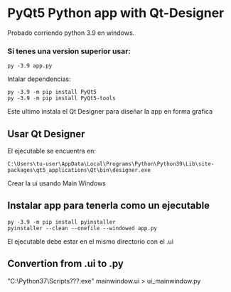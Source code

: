 # PyQt5 Python app with Qt-Designer

Probado corriendo python 3.9 en windows.
### Si tenes una version superior usar:
`py -3.9 app.py` 

Intalar dependencias:
```
py -3.9 -m pip install PyQt5
py -3.9 -m pip install PyQt5-tools
```
Este ultimo instala el Qt Designer para diseñar la app en forma grafica
## Usar Qt Designer
El ejecutable se encuentra en:
```
C:\Users\tu-user\AppData\Local\Programs\Python\Python39\Lib\site-packages\qt5_applications\Qt\bin\designer.exe
```
Crear la ui usando Main Windows

## Instalar app para tenerla como un ejecutable
```
py -3.9 -m pip install pyinstaller
pyinstaller --clean --onefile --windowed app.py
```
El ejecutable debe estar en el mismo directorio con el .ui
## Convertion from .ui to .py
"C:\Python37\Scripts\???.exe" mainwindow.ui > ui_mainwindow.py
